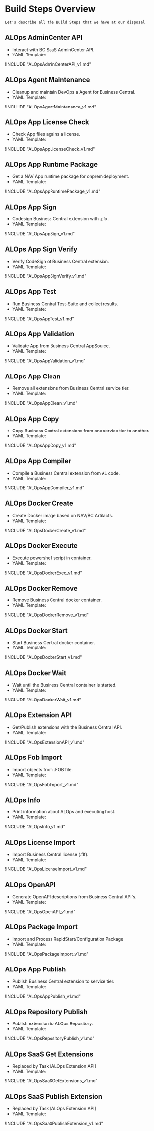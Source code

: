 # Build Steps Overview
    Let's describe all the Build Steps that we have at our disposal
## ALOps AdminCenter API
  * Interact with BC SaaS AdminCenter API.
  * YAML Template:
   
!INCLUDE "ALOpsAdminCenterAPI_v1.md"
    
## ALOps Agent Maintenance
  * Cleanup and maintain DevOps a Agent for Business Central.
  * YAML Template:
   
!INCLUDE "ALOpsAgentMaintenance_v1.md"
    
## ALOps App License Check
  * Check App files agains a license.
  * YAML Template:
  
!INCLUDE "ALOpsAppLicenseCheck_v1.md"
    
## ALOps App Runtime Package
  * Get a NAV App runtime package for onprem deployment.
  * YAML Template:

!INCLUDE "ALOpsAppRuntimePackage_v1.md"
    
## ALOps App Sign
  * Codesign Business Central extension with .pfx.
  * YAML Template:
   
!INCLUDE "ALOpsAppSign_v1.md"
    
## ALOps App Sign Verify
  * Verify CodeSign of Business Central extension.
  * YAML Template:
   
!INCLUDE "ALOpsAppSignVerify_v1.md"
    
## ALOps App Test
  * Run Business Central Test-Suite and collect results.
  * YAML Template:
   
!INCLUDE "ALOpsAppTest_v1.md"
    
## ALOps App Validation
  * Validate App from Business Central AppSource.
  * YAML Template:
   
!INCLUDE "ALOpsAppValidation_v1.md"
    
## ALOps App Clean
  * Remove all extensions from Business Central service tier.
  * YAML Template:
   
!INCLUDE "ALOpsAppClean_v1.md"
    
## ALOps App Copy
  * Copy Business Central extensions from one service tier to another.
  * YAML Template:
   
!INCLUDE "ALOpsAppCopy_v1.md"
    
## ALOps App Compiler
  * Compile a Business Central extension from AL code.
  * YAML Template:
   
!INCLUDE "ALOpsAppCompiler_v1.md"
    
## ALOps Docker Create
  * Create Docker image based on NAV/BC Artifacts.
  * YAML Template:
   
!INCLUDE "ALOpsDockerCreate_v1.md"
    
## ALOps Docker Execute
  * Execute powershell script in container.
  * YAML Template:
   
!INCLUDE "ALOpsDockerExec_v1.md"
    
## ALOps Docker Remove
  * Remove Business Central docker container.
  * YAML Template:
   
!INCLUDE "ALOpsDockerRemove_v1.md"
    
## ALOps Docker Start
  * Start Business Central docker container.
  * YAML Template:
   
!INCLUDE "ALOpsDockerStart_v1.md"
    
## ALOps Docker Wait
  * Wait until the Business Central container is started.
  * YAML Template:
   
!INCLUDE "ALOpsDockerWait_v1.md"
    
## ALOps Extension API
  * Get/Publish extensions with the Business Central API.
  * YAML Template:
   
!INCLUDE "ALOpsExtensionAPI_v1.md"
    
## ALOps Fob Import
  * Import objects from .FOB file.
  * YAML Template:
   
!INCLUDE "ALOpsFobImport_v1.md"
    
## ALOps Info
  * Print information about ALOps and executing host.
  * YAML Template:
   
!INCLUDE "ALOpsInfo_v1.md"
    
## ALOps License Import
  * Import Business Central license (.flf).
  * YAML Template:
   
!INCLUDE "ALOpsLicenseImport_v1.md"
    
## ALOps OpenAPI
  * Generate OpenAPI descriptions from Business Central API's.
  * YAML Template:
   
!INCLUDE "ALOpsOpenAPI_v1.md"
    
## ALOps Package Import
  * Import and Process RapidStart/Configuration Package
  * YAML Template:
   
!INCLUDE "ALOpsPackageImport_v1.md"
    
## ALOps App Publish
  * Publish Business Central extension to service tier.
  * YAML Template:
   
!INCLUDE "ALOpsAppPublish_v1.md"
    
## ALOps Repository Publish
  * Publish extension to ALOps Repository.
  * YAML Template:
   
!INCLUDE "ALOpsRepositoryPublish_v1.md"
    
## ALOps SaaS Get Extensions
  * Replaced by Task [ALOps Extension API]
  * YAML Template:
   
!INCLUDE "ALOpsSaaSGetExtensions_v1.md"
    
## ALOps SaaS Publish Extension
  * Replaced by Task [ALOps Extension API]
  * YAML Template:
   
!INCLUDE "ALOpsSaaSPublishExtension_v1.md"

